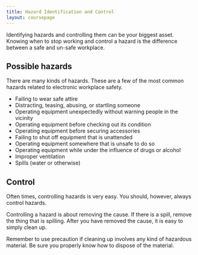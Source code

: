 ```yaml
---
title: Hazard Identification and Control
layout: coursepage
---
```


Identifying hazards and controlling them can be your biggest asset. Knowing when to stop working and control a hazard is the difference between a safe and un-safe workplace.

## Possible hazards
There are many kinds of hazards. These are a few of the most common hazards related to electronic workplace safety.

* Failing to wear safe attire
* Distracting, teasing, abusing, or startling someone
* Operating equipment unexpectedly without warning people in the vicinity
* Operating equipment before checking out its condition
* Operating equipment before securing accessories
* Failing to shut off equipment that is unattended
* Operating equipment somewhere that is unsafe to do so
* Operating equipment while under the influence of drugs or alcohol
* Improper ventilation
* Spills (water or otherwise)

## Control
Often times, controlling hazards is very easy. You should, however, always control hazards.

Controlling a hazard is about removing the cause. If there is a spill, remove the thing that is spilling. After you have removed the cause, it is easy to simply clean up.

Remember to use precaution if cleaning up involves any kind of hazardous material. Be sure you properly know how to dispose of the material.
